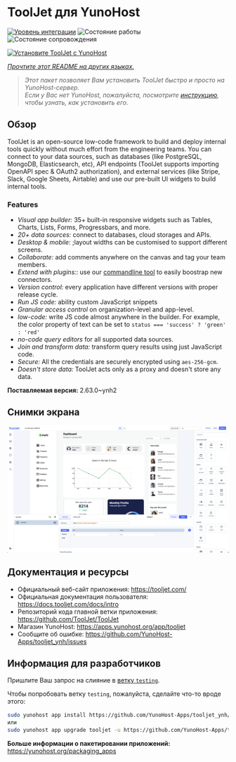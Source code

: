<!--
Важно: этот README был автоматически сгенерирован <https://github.com/YunoHost/apps/tree/master/tools/readme_generator>
Он НЕ ДОЛЖЕН редактироваться вручную.
-->

# ToolJet для YunoHost

[![Уровень интеграции](https://apps.yunohost.org/badge/integration/tooljet)](https://ci-apps.yunohost.org/ci/apps/tooljet/)
![Состояние работы](https://apps.yunohost.org/badge/state/tooljet)
![Состояние сопровождения](https://apps.yunohost.org/badge/maintained/tooljet)

[![Установите ToolJet с YunoHost](https://install-app.yunohost.org/install-with-yunohost.svg)](https://install-app.yunohost.org/?app=tooljet)

*[Прочтите этот README на других языках.](./ALL_README.md)*

> *Этот пакет позволяет Вам установить ToolJet быстро и просто на YunoHost-сервер.*  
> *Если у Вас нет YunoHost, пожалуйста, посмотрите [инструкцию](https://yunohost.org/install), чтобы узнать, как установить его.*

## Обзор

ToolJet is an open-source low-code framework to build and deploy internal tools quickly without much effort from the engineering teams. You can connect to your data sources, such as databases (like PostgreSQL, MongoDB, Elasticsearch, etc), API endpoints (ToolJet supports importing OpenAPI spec & OAuth2 authorization), and external services (like Stripe, Slack, Google Sheets, Airtable) and use our pre-built UI widgets to build internal tools.

### Features

- *Visual app builder:* 35+ built-in responsive widgets such as Tables, Charts, Lists, Forms, Progressbars, and more.
- *20+ data sources:* connect to databases, cloud storages and APIs.
- *Desktop & mobile*: ;layout widths can be customised to support different screens. 
- *Collaborate:* add comments anywhere on the canvas and tag your team members.
- *Extend with plugins:*: use our [commandline tool](https://www.npmjs.com/package/tooljet) to easily boostrap new connectors.
- *Version control:* every application have different versions with proper release cycle.
- *Run JS code:* ability custom JavaScript snippets
- *Granular access control* on organization-level and app-level.
- *low-code:* write JS code almost anywhere in the builder. For example, the color property of text can be set to `status === 'success' ? 'green' : 'red'`
- *no-code query editors* for all supported data sources.
- *Join and transform data:* transform query results using just JavaScript code. 
- *Secure:* All the credentials are securely encrypted using `aes-256-gcm`.
- *Doesn't store data:* ToolJet acts only as a proxy and doesn't store any data.


**Поставляемая версия:** 2.63.0~ynh2

## Снимки экрана

![Снимок экрана ToolJet](./doc/screenshots/example.png)

## Документация и ресурсы

- Официальный веб-сайт приложения: <https://tooljet.com/>
- Официальная документация пользователя: <https://docs.tooljet.com/docs/intro>
- Репозиторий кода главной ветки приложения: <https://github.com/ToolJet/ToolJet>
- Магазин YunoHost: <https://apps.yunohost.org/app/tooljet>
- Сообщите об ошибке: <https://github.com/YunoHost-Apps/tooljet_ynh/issues>

## Информация для разработчиков

Пришлите Ваш запрос на слияние в [ветку `testing`](https://github.com/YunoHost-Apps/tooljet_ynh/tree/testing).

Чтобы попробовать ветку `testing`, пожалуйста, сделайте что-то вроде этого:

```bash
sudo yunohost app install https://github.com/YunoHost-Apps/tooljet_ynh/tree/testing --debug
или
sudo yunohost app upgrade tooljet -u https://github.com/YunoHost-Apps/tooljet_ynh/tree/testing --debug
```

**Больше информации о пакетировании приложений:** <https://yunohost.org/packaging_apps>
